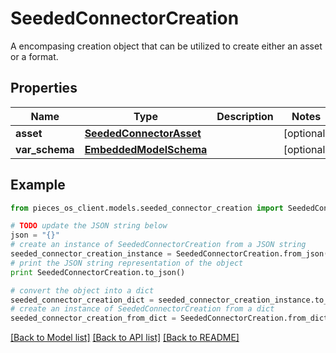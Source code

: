 # SeededConnectorCreation

A encompasing creation object that can be utilized to create either an asset or a format.

## Properties
Name | Type | Description | Notes
------------ | ------------- | ------------- | -------------
**asset** | [**SeededConnectorAsset**](SeededConnectorAsset.md) |  | [optional] 
**var_schema** | [**EmbeddedModelSchema**](EmbeddedModelSchema.md) |  | [optional] 

## Example

```python
from pieces_os_client.models.seeded_connector_creation import SeededConnectorCreation

# TODO update the JSON string below
json = "{}"
# create an instance of SeededConnectorCreation from a JSON string
seeded_connector_creation_instance = SeededConnectorCreation.from_json(json)
# print the JSON string representation of the object
print SeededConnectorCreation.to_json()

# convert the object into a dict
seeded_connector_creation_dict = seeded_connector_creation_instance.to_dict()
# create an instance of SeededConnectorCreation from a dict
seeded_connector_creation_from_dict = SeededConnectorCreation.from_dict(seeded_connector_creation_dict)
```
[[Back to Model list]](../README.md#documentation-for-models) [[Back to API list]](../README.md#documentation-for-api-endpoints) [[Back to README]](../README.md)


